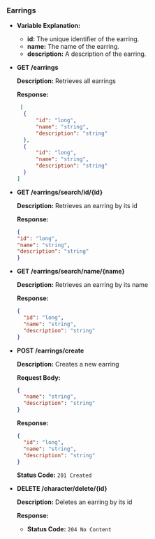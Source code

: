 ### Earrings

- **Variable Explanation:**

  - **id:** The unique identifier of the earring.
  - **name:** The name of the earring.
  - **description:** A description of the earring.
  
- **GET /earrings**

  **Description:** Retrieves all earrings

  **Response:**
  ```json
   [
    {
        "id": "long",            
        "name": "string",        
        "description": "string"  
    },
    {
        "id": "long",            
        "name": "string",        
        "description": "string" 
    }
  ]
  ```
- **GET /earrings/search/id/{id}**

  **Description:** Retrieves an earring by its id

  **Response:**
  ```json
  {
  "id": "long",            
  "name": "string",        
  "description": "string"  
  }
  ```  

- **GET /earrings/search/name/{name}**

  **Description:** Retrieves an earring by its name

  **Response:**
  ```json
  {
    "id": "long",            
    "name": "string",        
    "description": "string"  
  }
  ```
- **POST  /earrings/create**

  **Description:** Creates a new earring

  **Request Body:**
  ```json
  {
    "name": "string",        
    "description": "string" 
  }
  ```

  **Response:**
  ```json
  {
    "id": "long",           
    "name": "string",        
    "description": "string"  
  }
  ```

  **Status Code:** `201 Created`


- **DELETE /character/delete/{id}**

  **Description:** Deletes an earring by its id

  **Response:**
    - **Status Code:** `204 No Content`
